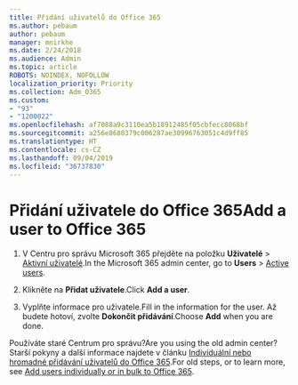 ```yaml
---
title: Přidání uživatelů do Office 365
ms.author: pebaum
author: pebaum
manager: mnirkhe
ms.date: 2/24/2018
ms.audience: Admin
ms.topic: article
ROBOTS: NOINDEX, NOFOLLOW
localization_priority: Priority
ms.collection: Adm_O365
ms.custom:
- "93"
- "1200022"
ms.openlocfilehash: af7088a9c3110ea5b18912485f05cbfecc8068bf
ms.sourcegitcommit: a256e8680379c006287ae30996763051c4d9ff85
ms.translationtype: HT
ms.contentlocale: cs-CZ
ms.lasthandoff: 09/04/2019
ms.locfileid: "36737830"
---
```

# <a name="add-a-user-to-office-365"></a><span data-ttu-id="0d99f-102">Přidání uživatele do Office 365</span><span class="sxs-lookup"><span data-stu-id="0d99f-102">Add a user to Office 365</span></span>

1. <span data-ttu-id="0d99f-103">V Centru pro správu Microsoft 365 přejděte na položku **Uživatelé** >  [Aktivní uživatelé](https://admin.microsoft.com/Adminportal/Home?source=applauncher#/users).</span><span class="sxs-lookup"><span data-stu-id="0d99f-103">In the Microsoft 365 admin center, go to **Users** >  [Active users](https://admin.microsoft.com/Adminportal/Home?source=applauncher#/users).</span></span>

2. <span data-ttu-id="0d99f-104">Klikněte na **Přidat uživatele**.</span><span class="sxs-lookup"><span data-stu-id="0d99f-104">Click **Add a user**.</span></span>

3. <span data-ttu-id="0d99f-105">Vyplňte informace pro uživatele.</span><span class="sxs-lookup"><span data-stu-id="0d99f-105">Fill in the information for the user.</span></span> <span data-ttu-id="0d99f-106">Až budete hotoví, zvolte **Dokončit přidávání**.</span><span class="sxs-lookup"><span data-stu-id="0d99f-106">Choose **Add** when you are done.</span></span>

<span data-ttu-id="0d99f-107">Používáte staré Centrum pro správu?</span><span class="sxs-lookup"><span data-stu-id="0d99f-107">Are you using the old admin center?</span></span> <span data-ttu-id="0d99f-108">Starší pokyny a další informace najdete v článku [Individuální nebo hromadné přidávání uživatelů do Office 365](https://docs.microsoft.com/office365/admin/add-users/add-users).</span><span class="sxs-lookup"><span data-stu-id="0d99f-108">For old steps, or to learn more, see [ Add users individually or in bulk to Office 365](https://docs.microsoft.com/office365/admin/add-users/add-users).</span></span>
  
